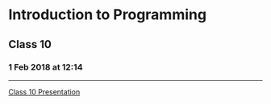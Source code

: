 # Introduction to Programming 
## Class 10
### 1 Feb 2018 at 12:14
---------------------------

[Class 10 Presentation](https://docs.google.com/presentation/d/1lJxoYxdD4OAyqi6jJeOQOnSI9dQrUGTuAO_2O7MQY2M)
